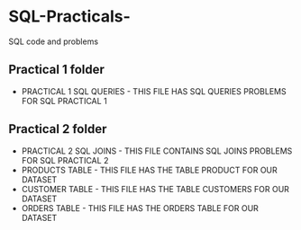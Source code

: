 # SQL-Practicals-
SQL code and problems

## Practical 1 folder 
- PRACTICAL 1 SQL QUERIES - THIS FILE HAS SQL QUERIES PROBLEMS  FOR  SQL  PRACTICAL 1
  

## Practical 2 folder
- PRACTICAL 2 SQL JOINS - THIS FILE CONTAINS SQL JOINS PROBLEMS FOR SQL  PRACTICAL 2
- PRODUCTS TABLE -  THIS FILE HAS THE TABLE PRODUCT FOR OUR DATASET
- CUSTOMER TABLE - THIS FILE HAS THE TABLE CUSTOMERS FOR OUR DATASET
- ORDERS TABLE - THIS FILE HAS THE ORDERS TABLE FOR OUR DATASET 
 
